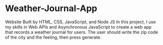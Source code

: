 # Weather-Journal-App
Website Built by HTML, CSS, JavaScript, and Node JS In this project, I use my skills in Web APIs and Asynchronous
JavaScript to create a web app that records a weather journal for users. The user should write the zip code of
the city and the feeling, then press generate.
